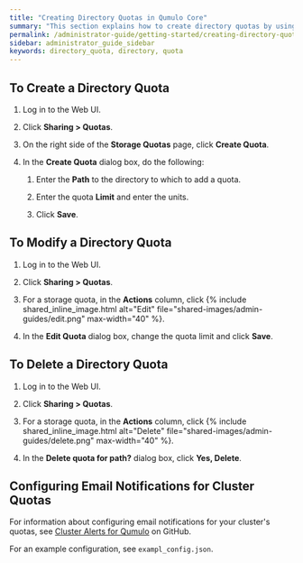```yaml
---
title: "Creating Directory Quotas in Qumulo Core"
summary: "This section explains how to create directory quotas by using the Qumulo Core Web UI and how to use the Cluster Alerts for Qumulo script to manage cluster quota notifications."
permalink: /administrator-guide/getting-started/creating-directory-quotas.html
sidebar: administrator_guide_sidebar
keywords: directory_quota, directory, quota
---
```


## To Create a Directory Quota

1. Log in to the Web UI.

1. Click **Sharing > Quotas**.

1. On the right side of the **Storage Quotas** page, click **Create Quota**.

1. In the **Create Quota** dialog box, do the following:

   1. Enter the **Path** to the directory to which to add a quota.
      
   1. Enter the quota **Limit** and enter the units.

   1. Click **Save**.


## To Modify a Directory Quota

1. Log in to the Web UI.

1. Click **Sharing > Quotas**.

1. For a storage quota, in the **Actions** column, click {% include shared_inline_image.html alt="Edit" file="shared-images/admin-guides/edit.png" max-width="40" %}.

1. In the **Edit Quota** dialog box, change the quota limit and click **Save**.


## To Delete a Directory Quota

1. Log in to the Web UI.

1. Click **Sharing > Quotas**.

1. For a storage quota, in the **Actions** column, click {% include shared_inline_image.html alt="Delete" file="shared-images/admin-guides/delete.png" max-width="40" %}.

1. In the **Delete quota for path?** dialog box, click **Yes, Delete**.


## Configuring Email Notifications for Cluster Quotas

For information about configuring email notifications for your cluster's quotas, see [Cluster Alerts for Qumulo](https://github.com/Qumulo/cluster-email-alerts) on GitHub.

For an example configuration, see `exampl_config.json`.

